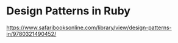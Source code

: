 # Design Patterns in Ruby

https://www.safaribooksonline.com/library/view/design-patterns-in/9780321490452/
